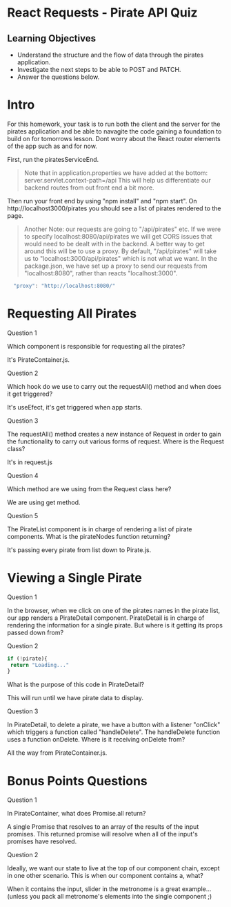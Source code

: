 # React Requests - Pirate API Quiz

## Learning Objectives

- Understand the structure and the flow of data through the pirates application.
- Investigate the next steps to be able to POST and PATCH.
- Answer the questions below.

# Intro

For this homework, your task is to run both the client and the server for the pirates application and be able to navagite the code gaining a foundation to build on for tomorrows lesson. Dont worry about the React router elements of the app such as <Router> and <Switch> for now.

First, run the piratesServiceEnd.
> Note that in application.properties we have added at the bottom:
server.servlet.context-path=/api
This will help us differentiate our backend routes from out front end a bit more.

Then run your front end by using "npm install" and "npm start". On http://localhost3000/pirates you should see a list of pirates rendered to the page.

> Another Note: our requests are going to "/api/pirates" etc. If we were to specify localhost:8080/api/pirates we will get CORS issues that would need to be dealt with in the backend. A better way to get around this will be to use a proxy. By default, "/api/pirates" will take us to "localhost:3000/api/pirates" which is not what we want. In the package.json, we have set up a proxy to send our requests from "localhost:8080", rather than reacts "localhost:3000".
```js
  "proxy": "http://localhost:8080/"
```

 
# Requesting All Pirates

Question 1

Which component is responsible for requesting all the pirates?

It's PirateContainer.js.

Question 2

Which hook do we use to carry out the requestAll() method and when does it get triggered?

It's useEfect, it's get triggered when app starts.

Question 3

The requestAll() method creates a new instance of Request in order to gain the functionality to carry out various forms of request. Where is the Request class?

It's in request.js

Question 4

Which method are we using from the Request class here?

We are using get method.

Question 5

The PirateList component is in charge of rendering a list of pirate components. What is the pirateNodes function returning?

It's passing every pirate from list down to Pirate.js.

# Viewing a Single Pirate


Question 1

In the browser, when we click on one of the pirates names in the pirate list, our app renders a PirateDetail component. PirateDetail is in charge of rendering the information for a single pirate. But where is it getting its props passed down from?


Question 2
 ```js
 if (!pirate){
  return "Loading..."
}
 ```
What is the purpose of this code in PirateDetail?

This will run until we have pirate data to display.

Question 3

In PirateDetail, to delete a pirate, we have a button with a listener "onClick" which triggers a function called "handleDelete". The handleDelete function uses a function onDelete. Where is it receiving onDelete from?

All the way from PirateContainer.js.

# Bonus Points Questions


Question 1

In PirateContainer, what does Promise.all return?

A single Promise that resolves to an array of the results of the input promises. This returned promise will resolve when all of the input's promises have resolved.

Question 2

Ideally, we want our state to live at the top of our component chain, except in one other scenario. This is when our component contains a, what?

When it contains the input, slider in the metronome is a great example...
(unless you pack all metronome's elements into the single component ;)
